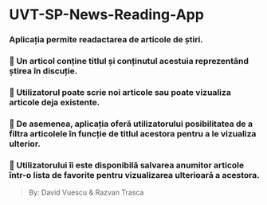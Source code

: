 # UVT-SP-News-Reading-App

### Aplicația permite readactarea de articole de știri. 

### :arrows_counterclockwise: Un articol conține titlul și conținutul acestuia reprezentând știrea în discuție. 

### :arrows_counterclockwise: Utilizatorul poate scrie noi articole sau poate vizualiza articole deja existente. 

### :arrows_counterclockwise: De asemenea, aplicația oferă utilizatorului posibilitatea de a filtra articolele în funcție de titlul acestora pentru a le vizualiza ulterior. 

### :arrows_counterclockwise: Utilizatorului îi este disponibilă salvarea anumitor articole într-o lista de favorite pentru vizualizarea ulterioară a acestora.

> By: David Vuescu & Razvan Trasca
